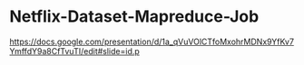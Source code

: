 # Netflix-Dataset-Mapreduce-Job
https://docs.google.com/presentation/d/1a_qVuVOlCTfoMxohrMDNx9YfKv7YmffdY9a8CfTvuTI/edit#slide=id.p
